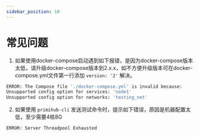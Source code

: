 ```yaml
---
sidebar_position: 10
---
```


# 常见问题

1. 如果使用docker-compose启动遇到如下报错，是因为docker-compose版本太低，请升级docker-compose版本到2.x.x，如不方便升级版本可在docker-compose.yml文件第一行添加 `version: '2'` 解决。
```bash
ERROR: The Compose file './docker-compose.yml' is invalid because:
Unsupported config option for services: 'node1'
Unsupported config option for networks: 'testing_net'
```

2. 如果使用 `primihub-cli` 发送测试命令时，提示如下错误，原因是机器配置太低，至少需要4核8G
```bash
ERROR: Server Threadpool Exhausted
```